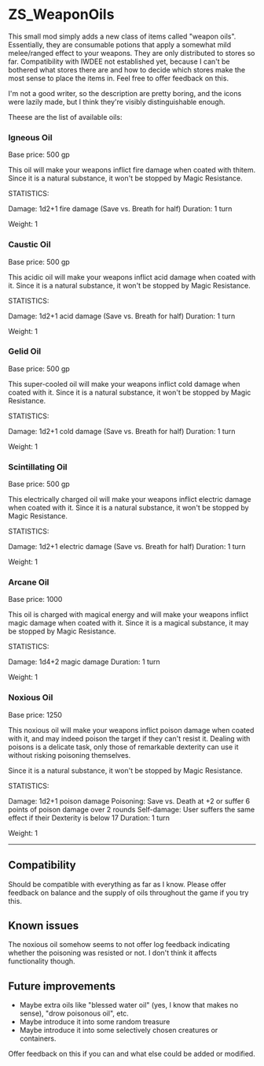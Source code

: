 # ZS_WeaponOils

This small mod simply adds a new class of items called "weapon oils". Essentially, they are consumable potions that apply a somewhat mild melee/ranged effect to your weapons. They are only distributed to stores so far. Compatibility with IWDEE not established yet, because I can't be bothered what stores there are and how to decide which stores make the most sense to place the items in. Feel free to offer feedback on this.

I'm not a good writer, so the description are pretty boring, and the icons were lazily made, but I think they're visibly distinguishable enough.

Theese are the list of available oils:

### Igneous Oil
Base price: 500 gp

This oil will make your weapons inflict fire damage when coated with thitem. Since it is a natural substance, it won't be stopped by Magic Resistance.

STATISTICS:

Damage: 1d2+1 fire damage (Save vs. Breath for half)
Duration: 1 turn

Weight: 1

### Caustic Oil
Base price: 500 gp

This acidic oil will make your weapons inflict acid damage when coated with it. Since it is a natural substance, it won't be stopped by Magic Resistance.

STATISTICS:

Damage: 1d2+1 acid damage (Save vs. Breath for half)
Duration: 1 turn

Weight: 1

### Gelid Oil
Base price: 500 gp

This super-cooled oil will make your weapons inflict cold damage when coated with it. Since it is a natural substance, it won't be stopped by Magic Resistance.

STATISTICS:

Damage: 1d2+1 cold damage (Save vs. Breath for half)
Duration: 1 turn

Weight: 1

### Scintillating Oil
Base price: 500 gp

This electrically charged oil will make your weapons inflict electric damage when coated with it. Since it is a natural substance, it won't be stopped by Magic Resistance.

STATISTICS:

Damage: 1d2+1 electric damage (Save vs. Breath for half)
Duration: 1 turn

Weight: 1

### Arcane Oil
Base price: 1000

This oil is charged with magical energy and will make your weapons inflict magic damage when coated with it. Since it is a magical substance, it may be stopped by Magic Resistance.

STATISTICS:

Damage: 1d4+2 magic damage
Duration: 1 turn

Weight: 1

### Noxious Oil
Base price: 1250

This noxious oil will make your weapons inflict poison damage when coated with it, and may indeed poison the target if they can't resist it. Dealing with poisons is a delicate task, only those of remarkable dexterity can use it without risking poisoning themselves.

Since it is a natural substance, it won't be stopped by Magic Resistance.

STATISTICS:

Damage: 1d2+1 poison damage
Poisoning: Save vs. Death at +2 or suffer 6 points of poison damage over 2 rounds
Self-damage: User suffers the same effect if their Dexterity is below 17
Duration: 1 turn

Weight: 1

---

## Compatibility
Should be compatible with everything as far as I know. Please offer feedback on balance and the supply of oils throughout the game if you try this.

## Known issues
The noxious oil somehow seems to not offer log feedback indicating whether the poisoning was resisted or not. I don't think it affects functionality though.

## Future improvements
- Maybe extra oils like "blessed water oil" (yes, I know that makes no sense), "drow poisonous oil", etc.
- Maybe introduce it into some random treasure
- Maybe introduce it into some selectively chosen creatures or containers.

Offer feedback on this if you can and what else could be added or modified.

